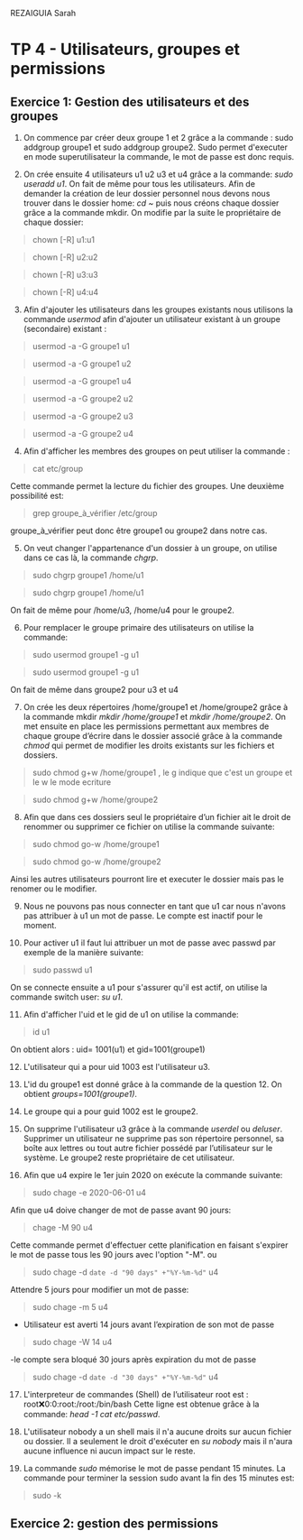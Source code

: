 REZAIGUIA Sarah

# TP 4 - Utilisateurs, groupes et permissions

## Exercice 1: Gestion des utilisateurs et des groupes

1) On commence par créer deux groupe 1 et 2 grâce a la commande : sudo addgroup groupe1 et sudo addgroup groupe2.
Sudo permet d'executer en mode superutilisateur la commande, le mot de passe est donc requis.


2) On crée ensuite 4 utilisateurs u1 u2 u3 et u4 grâce a la commande: *sudo useradd u1*. On fait de même pour tous les utilisateurs.
Afin de demander la création de leur dossier personnel nous devons nous trouver dans le dossier home: *cd ~* puis nous créons chaque dossier grâce a la commande mkdir.
On modifie par la suite le propriétaire de chaque dossier:

> chown [-R] u1:u1

> chown [-R] u2:u2

> chown [-R] u3:u3

> chown [-R] u4:u4


3) Afin d'ajouter les utilisateurs dans les groupes existants nous utilisons la commande *usermod* afin d'ajouter un utilisateur existant à un groupe (secondaire) existant :

> usermod -a -G groupe1 u1

> usermod -a -G groupe1 u2

> usermod -a -G groupe1 u4

> usermod -a -G groupe2 u2

> usermod -a -G groupe2 u3

> usermod -a -G groupe2 u4


4) Afin d'afficher les membres des groupes on peut utiliser la commande :

> cat etc/group

Cette commande permet la lecture du fichier des groupes. 
Une deuxième possibilité est:

> grep groupe_à_vérifier /etc/group

groupe_à_vérifier peut donc être groupe1 ou groupe2 dans notre cas.


5) On veut changer l'appartenance d'un dossier à un groupe, on utilise dans ce cas là, la commande *chgrp*.

> sudo chgrp groupe1 /home/u1

> sudo chgrp groupe1 /home/u1

On fait de même pour /home/u3, /home/u4 pour le groupe2.


6) Pour remplacer le groupe primaire des utilisateurs on utilise la commande:

> sudo usermod groupe1 -g u1

> sudo usermod groupe1 -g u1

On fait de même dans groupe2 pour u3 et u4


7) On crée les deux répertoires /home/groupe1 et /home/groupe2 grâce à la commande mkdir *mkdir /home/groupe1* et *mkdir /home/groupe2*.
On met ensuite en place les permissions permettant aux membres de chaque groupe d’écrire dans le dossier associé grâce à la commande *chmod* qui permet de modifier les droits existants sur les fichiers et dossiers. 

> sudo chmod g+w /home/groupe1  , le g indique que c'est un groupe et le w le mode ecriture

>sudo chmod g+w /home/groupe2


8) Afin que dans ces dossiers seul le propriétaire d’un fichier ait le droit de renommer ou supprimer ce fichier on utilise la commande suivante:

> sudo chmod go-w /home/groupe1

>sudo chmod go-w /home/groupe2

Ainsi les autres utilisateurs pourront lire et executer le dossier mais pas le renomer ou le modifier.


9) Nous ne pouvons pas nous connecter en tant que u1 car nous n'avons pas attribuer à u1 un mot de passe. Le compte est inactif pour le moment.


10) Pour activer u1 il faut lui attribuer un mot de passe avec passwd par exemple de la manière suivante: 
> sudo passwd u1

On se connecte ensuite a u1 pour s'assurer qu'il est actif, on utilise la commande switch user: *su u1*.


11) Afin d'afficher l'uid et le gid de u1 on utilise la commande:
> id u1

On obtient alors : uid= 1001(u1) et gid=1001(groupe1)


12) L'utilisateur qui a pour uid 1003 est l'utilisateur u3.


13) L'id du groupe1 est donné grâce à la commande de la question 12. On obtient *groups=1001(groupe1)*.


14) Le groupe qui a pour guid 1002 est le groupe2.


15) On supprime l'utilisateur u3 grâce à la commande *userdel* ou *deluser*. Supprimer un utilisateur ne supprime pas son répertoire personnel, sa boîte aux lettres ou tout autre fichier possédé par l’utilisateur sur le système. Le groupe2 reste propriétaire de cet utilisateur.


16) Afin que u4 expire le 1er juin 2020 on exécute la commande suivante: 
> sudo chage -e 2020-06-01 u4

Afin que u4 doive changer de mot de passe avant 90 jours:
> chage -M 90 u4

Cette commande permet d'effectuer cette planification en faisant s'expirer le mot de passe tous les 90 jours avec l'option "-M".
ou

> sudo chage -d `date -d "90 days" +"%Y-%m-%d"` u4

Attendre 5 jours pour modifier un mot de passe:

> sudo chage -m 5 u4

- Utilisateur est averti 14 jours avant l’expiration de son mot de passe

> sudo chage -W 14 u4

-le compte sera bloqué 30 jours après expiration du mot de passe

> sudo chage -d `date -d "30 days" +"%Y-%m-%d"` u4


17) L'interpreteur de commandes (Shell) de l’utilisateur root est :
root:x:0:0:root:/root:/bin/bash
Cette ligne est obtenue grâce à la commande: *head -1 cat etc/passwd*.


18) L'utilisateur nobody a un shell mais il n'a aucune droits sur aucun fichier ou dossier. Il a seulement le droit d'exécuter en *su nobody* mais il n'aura aucune influence ni aucun impact sur le reste.


19) La commande *sudo* mémorise le mot de passe pendant 15 minutes. La commande pour terminer la session sudo avant la fin des 15 minutes est:
> sudo -k

## Exercice 2: gestion des permissions

